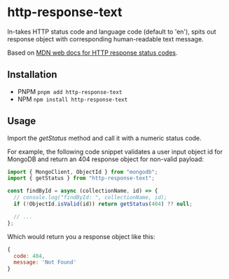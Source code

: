 # http-response-text

In-takes HTTP status code and language code (default to 'en'), spits out response object with corresponding human-readable text message.

Based on [MDN web docs for HTTP response status codes](https://developer.mozilla.org/en-US/docs/Web/HTTP/Status).

## Installation

- PNPM `pnpm add http-response-text`
- NPM `npm install http-response-text`

## Usage

Import the _getStatus_ method and call it with a numeric status code.

For example, the following code snippet validates a user input object id for MongoDB and return an 404 response object for non-valid payload:

```javascript
import { MongoClient, ObjectId } from "mongodb";
import { getStatus } from "http-response-text";

const findById = async (collectionName, id) => {
  // console.log("findById: ", collectionName, id);
  if (!ObjectId.isValid(id)) return getStatus(404) ?? null;

  // ...
};
```

Which would return you a response object like this:

```javascript
{
  code: 404,
  message: 'Not Found'
}
```
